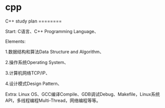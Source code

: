 # cpp
C++ study plan ========

Start:
C语言、C++ Programming Language、

Elements:

1.数据结构和算法Data Structure and Algorithm、

2.操作系统Operating System、

3.计算机网络TCP/IP、

4.设计模式Design Pattern、


Extra: 
Linux OS、GCC编译Compile、GDB调试Debug、Makefile，Linux系统API，多线程编程Multi-Thread，网络编程等等。
